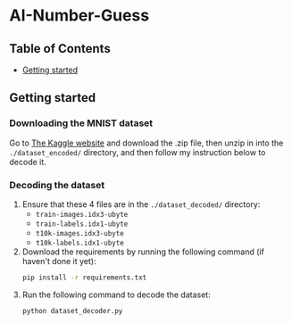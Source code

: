 # AI-Number-Guess
## Table of Contents
- [Getting started](#Getting-started)

## Getting started
### Downloading the MNIST dataset
Go to [The Kaggle website](https://www.kaggle.com/datasets/hojjatk/mnist-dataset?resource=download)
and download the .zip file, then unzip in into the `./dataset_encoded/`
directory, and then follow my instruction below to decode it.

### Decoding the dataset
1. Ensure that these 4 files are in the `./dataset_decoded/` directory:
   - `train-images.idx3-ubyte`
   - `train-labels.idx1-ubyte`
   - `t10k-images.idx3-ubyte`
   - `t10k-labels.idx1-ubyte`
2. Download the requirements by running the following command (if haven't done it yet):
   ```bash
   pip install -r requirements.txt
   ```
3. Run the following command to decode the dataset:
   ```bash
   python dataset_decoder.py
   ```